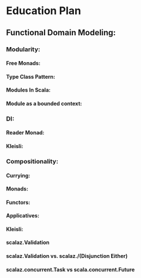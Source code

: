 # Education Plan

## Functional Domain Modeling:
### Modularity:
#### Free Monads: 
#### Type Class Pattern:
#### Modules In Scala:
#### Module as a bounded context:

### DI:
#### Reader Monad:
#### Kleisli:

### Compositionality: 
#### Currying:
#### Monads:
#### Functors:
#### Applicatives:
#### Kleisli:
#### scalaz.Validation
#### scalaz.Validation vs. scalaz.\/(Disjunction Either)
#### scalaz.concurrent.Task vs scala.concurrent.Future

